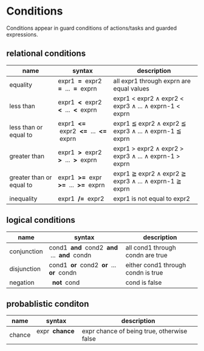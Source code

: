# Conditions

Conditions appear in guard conditions of actions/tasks and guarded expressions.

## relational conditions
| name | syntax | description |
| -----|------- | ----------- |
| equality | expr1  **=**  expr2  **=**  ...  **=**  exprn | all expr1 through exprn are equal values |
| less than | expr1  **<**  expr2  **<**  ...  **<**  exprn | expr1 < expr2 ∧ expr2 < expr3 ∧ ... ∧ exprn-1 < exprn | 
| less than or equal to | expr1  **<=**  expr2  **<=**  ...  **<=**  exprn | expr1 ≦ expr2 ∧ expr2 ≦ expr3 ∧ ... ∧ exprn-1 ≦ exprn | 
| greater than | expr1  **>**  expr2  **>**  ...  **>**  exprn | expr1 > expr2 ∧ expr2 > expr3 ∧ ... ∧ exprn-1 > exprn | 
| greater than or equal to | expr1  **>=**  expr  **>=**  ...  **>=**  exprn | expr1 ≧ expr2 ∧ expr2 ≧ expr3 ∧ ... ∧ exprn-1 ≧ exprn | 
| inequality | expr1  **/=**  expr2 | expr1 is not equal to expr2 |

## logical conditions
| name | syntax | description |
| -----|------- | ----------- |
| conjunction | cond1  **and**  cond2  **and**  ...  **and**  condn | all cond1 through condn are true |
| disjunction | cond1  **or**  cond2  **or**  ...  **or**  condn | either cond1 through condn is true | 
| negation |  **not**  cond | cond is false | 

## probablistic conditon
| name | syntax | description |
| -----|------- | ----------- |
| chance | expr  **chance**  | expr chance of being true, otherwise false |
